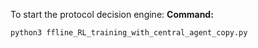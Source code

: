 To start the protocol decision engine:
**Command:**
```bash
python3 ffline_RL_training_with_central_agent_copy.py
